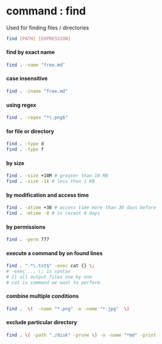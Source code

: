 # command : find

Used for finding files / directories 

```bash
find [PATH] [EXPRESSION]
```

#### find by exact name
```bash
find . -name "free.md"
```

#### case insensitive 
```bash
find . -iname "free.md"
```

#### using regex
```bash
find . -regex "*\.png$"
```

#### for file or directory
```bash
find . -type d
find . -type f 
```

#### by size 
```bash
find . -size +10M # greater than 10 MB
find . -size -1k # less than 1 KB
```

#### by modification and access time
```bash
find . -atime +30 # access time more than 30 days before
find . -mtime -8 # in recent 8 days
```

#### by permissions

```bash
find . -perm 777
```

#### execute a command by on found lines

```bash
find . ".*\.txt$" -exec cat {} \;
# -exec ... \; is syntax
# {} all output files one by one
# cat is command we want to perform
```

#### combine multiple conditions
```bash
find .  \(  -name "*.png" -o -name "*.jpg"  \)
```

#### exclude particular directory 

```bash
find . \( -path "./disk" -prune \) -o -name "*md" -print
```